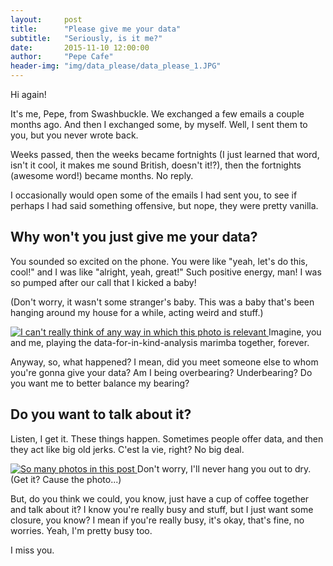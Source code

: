 ```yaml
---
layout:     post
title:      "Please give me your data"
subtitle:   "Seriously, is it me?"
date:       2015-11-10 12:00:00
author:     "Pepe Cafe"
header-img: "img/data_please/data_please_1.JPG"
---
```


<p>Hi again!</p>

<p>It's me, Pepe, from Swashbuckle.  We exchanged a few emails a couple months ago.  And then I exchanged some, by myself.  Well, I sent them to you, but you never wrote back.</p>

<p>Weeks passed, then the weeks became fortnights (I just learned that word, isn't it cool, it makes me sound British, doesn't it!?), then the fortnights (awesome word!) became months. No reply.</p>

<p>I occasionally would open some of the emails I had sent you, to see if perhaps I had said something offensive, but nope, they were pretty vanilla.</p>

<h2 class="section-heading">Why won't you just give me your data?</h2>

<p>You sounded so excited on the phone. You were like "yeah, let's do this, cool!" and I was like "alright, yeah, great!"  Such positive energy, man!  I was so pumped after our call that I kicked a baby!</p>

<p>(Don't worry, it wasn't some stranger's baby.  This was a baby that's been hanging around my house for a while, acting weird and stuff.)</p>

<a href="#">
    <img src="{{ site.baseurl }}/img/data_please/data_please_2.JPG" alt="I can't really think of any way in which this photo is relevant">
</a>
<span class="caption text-muted">Imagine, you and me, playing the data-for-in-kind-analysis marimba together, forever.</span>



<p>Anyway, so, what happened?  I mean, did you meet someone else to whom you're gonna give your data?  Am I being overbearing?  Underbearing?  Do you want me to better balance my bearing?</p>

<h2 class="section-heading">Do you want to talk about it?</h2>

<p>Listen, I get it.  These things happen.  Sometimes people offer data, and then they act like big old jerks.  C'est la vie, right?  No big deal.  </p>


<a href="#">
    <img src="{{ site.baseurl }}/img/data_please/data_please_3.JPG" alt="So many photos in this post">
</a>
<span class="caption text-muted">Don't worry, I'll never hang you out to dry.  (Get it?  Cause the photo...)</span>


<p>But, do you think we could, you know, just have a cup of coffee together and talk about it?  I know you're really busy and stuff, but I just want some closure, you know?  I mean if you're really busy, it's okay, that's fine, no worries.  Yeah, I'm pretty busy too.</p>

<p>I miss you.</p>
